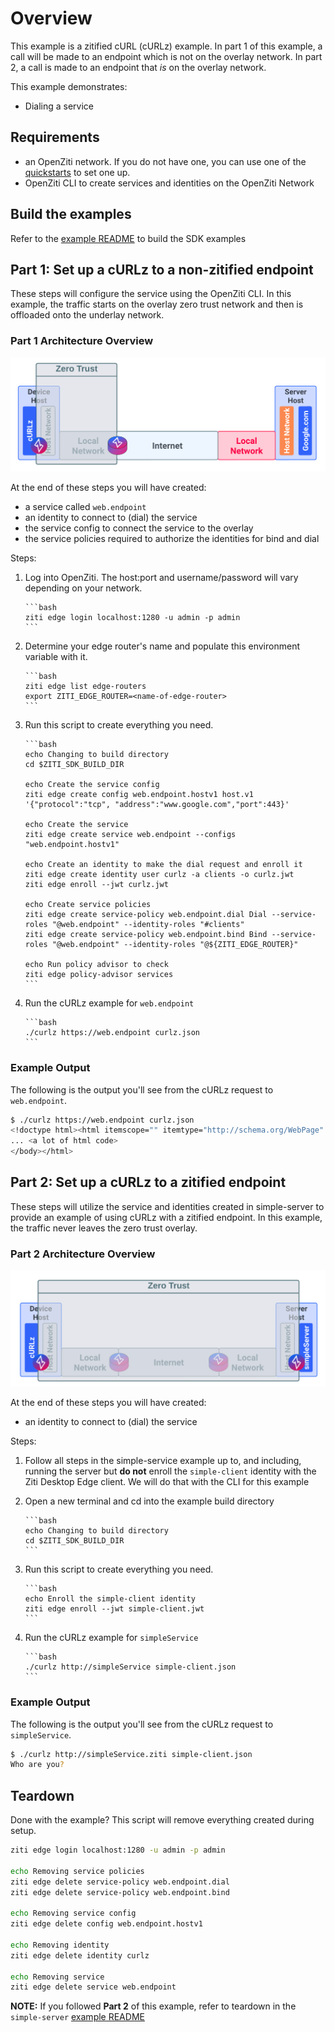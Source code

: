 # Overview

This example is a zitified cURL (cURLz) example. In part 1 of this example, a call will be made to an endpoint which
is not on the overlay network. In part 2, a call is made to an endpoint that *is* on the overlay network.

This example demonstrates:

* Dialing a service

## Requirements

* an OpenZiti network. If you do not have one, you can use one of the [quickstarts](https://openziti.github.io/ziti/quickstarts/quickstart-overview.html) to set one up.
* OpenZiti CLI to create services and identities on the OpenZiti Network

## Build the examples

Refer to the [example README](../README.md) to build the SDK examples

## Part 1: Set up a cURLz to a non-zitified endpoint

These steps will configure the service using the OpenZiti CLI. In this example, the traffic starts on the overlay zero
trust network and then is offloaded onto the underlay network.

### Part 1 Architecture Overview

![image](unzitified.png)

At the end of these steps you will have created:

* a service called `web.endpoint`
* an identity to connect to (dial) the service
* the service config to connect the service to the overlay
* the service policies required to authorize the identities for bind and dial

Steps:

1. Log into OpenZiti. The host:port and username/password will vary depending on your network.

       ```bash
       ziti edge login localhost:1280 -u admin -p admin
       ```

1. Determine your edge router's name and populate this environment variable with it.

       ```bash
       ziti edge list edge-routers
       export ZITI_EDGE_ROUTER=<name-of-edge-router>
       ```

1. Run this script to create everything you need.

       ```bash
       echo Changing to build directory
       cd $ZITI_SDK_BUILD_DIR

       echo Create the service config
       ziti edge create config web.endpoint.hostv1 host.v1 '{"protocol":"tcp", "address":"www.google.com","port":443}'

       echo Create the service
       ziti edge create service web.endpoint --configs "web.endpoint.hostv1"
       
       echo Create an identity to make the dial request and enroll it
       ziti edge create identity user curlz -a clients -o curlz.jwt
       ziti edge enroll --jwt curlz.jwt
       
       echo Create service policies
       ziti edge create service-policy web.endpoint.dial Dial --service-roles "@web.endpoint" --identity-roles "#clients"
       ziti edge create service-policy web.endpoint.bind Bind --service-roles "@web.endpoint" --identity-roles "@${ZITI_EDGE_ROUTER}"
       
       echo Run policy advisor to check
       ziti edge policy-advisor services
       ```

1. Run the cURLz example for `web.endpoint`

       ```bash
       ./curlz https://web.endpoint curlz.json
       ```

### Example Output

The following is the output you'll see from the cURLz request to `web.endpoint`.

```bash
$ ./curlz https://web.endpoint curlz.json
<!doctype html><html itemscope="" itemtype="http://schema.org/WebPage" lang="en">
... <a lot of html code>
</body></html>
```

## Part 2: Set up a cURLz to a zitified endpoint

These steps will utilize the service and identities created in simple-server to provide an example of using cURLz with
a zitified endpoint. In this example, the traffic never leaves the zero trust overlay.

### Part 2 Architecture Overview

![image](zitified.png)

At the end of these steps you will have created:

* an identity to connect to (dial) the service

Steps:

1. Follow all steps in the simple-service example up to, and including, running the server but **do not** enroll the
`simple-client` identity with the Ziti Desktop Edge client. We will do that with the CLI for this example
1. Open a new terminal and cd into the example build directory

       ```bash
       echo Changing to build directory
       cd $ZITI_SDK_BUILD_DIR
       ```

1. Run this script to create everything you need.

       ```bash
       echo Enroll the simple-client identity
       ziti edge enroll --jwt simple-client.jwt
       ```

1. Run the cURLz example for `simpleService`

       ```bash
       ./curlz http://simpleService simple-client.json
       ```

### Example Output

The following is the output you'll see from the cURLz request to `simpleService`.

```bash
$ ./curlz http://simpleService.ziti simple-client.json
Who are you?
```

## Teardown

Done with the example? This script will remove everything created during setup.

```bash
ziti edge login localhost:1280 -u admin -p admin

echo Removing service policies
ziti edge delete service-policy web.endpoint.dial
ziti edge delete service-policy web.endpoint.bind

echo Removing service config
ziti edge delete config web.endpoint.hostv1

echo Removing identity
ziti edge delete identity curlz

echo Removing service
ziti edge delete service web.endpoint
```

**NOTE:** If you followed **Part 2** of this example, refer to teardown in the `simple-server` [example README](../simple-server/README.md)
